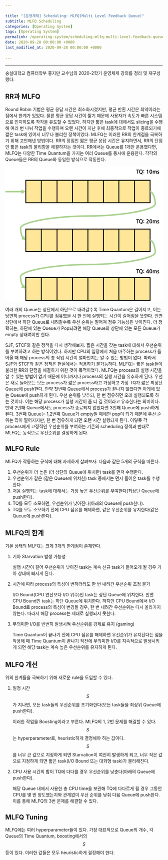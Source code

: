 ```yaml
---

title: "[운영체제] Scheduling: MLFQ(Multi Level Feedback Queue)"
subtitle: MLFQ Scheduling
categories: [Operating System]
tags: [Operating System]
permalink: /operating-system/scheduling-mlfq-multi-level-feedback-queue
date: 2020-09-28 00:00:00 +0000
last_modified_at: 2020-09-28 00:00:00 +0000

---
```


---

숭실대학교 컴퓨터학부 홍지만 교수님의 2020-2학기 운영체제 강의를 정리 및 재구성했다.

## RR과 MLFQ

Round Robin 기법은 평균 응답 시간은 최소화시켰지만, 평균 반환 시간은 최악이라는 점에서 한계가 있었다. 물론 평균 응답 시간이 짧기 때문에 사용자가 속도가 빠른 시스템으로 인지하도록 착각을 유도할 수 있었다. 하지만 짧은 task에 대해서도 slicing을 수행해 여러 번 나눠 작업을 수행하며 오랜 시간이 지난 후에 최종적으로 작업이 종료되기에 짧은 task에 있어서 너무나 불리한 정책이었다. MLFQ는 이러한 RR의 한계점을 극복하기 위해 고안해낸 방법이다. RR의 장점인 짧은 평균 응답 시간은 유지하면서, RR의 단점인 짧은 task의 불리함을 해결하자는 것이다. RR에서는 Queue를 1개만 운용했다면, MLFQ는 다양한 Time Quantum을 가지는 여러 Queue를 동시에 운용한다. 각각의 Queue들은 RR의 Queue와 동일한 방식으로 작동한다.

![01.png](/assets/images/2020-09-28-Scheduling-MLFQ/01.png)

여러 개의 Queue는 상단에서 하단으로 내려갈수록 Time Quantum은 길어지고, 이는 당연히 process가 CPU를 점유했을 시 한 번에 실행되는 시간이 길어짐을 뜻한다. 반면 상단에서 하단 Queue로 내려갈수록 우선 순위는 떨어져 점유 가능성은 낮아진다. 더 정확히는, 하단에 있는 Queue가 Pop되려면 해당 Queue의 상단에 있는 모든 Queue가 empty 상태여야만 한다.

SJF, STCF와 같은 정책을 다시 생각해보자. 짧은 시간을 갖는 task에 대해서 우선순위를 부여하려고 하는 방식이었다. 하지만 CPU의 입장에서 처음 마주하는 process가 들어올 때 해당 process의 총 작업 시간이 얼마인지는 알 수 있는 방법이 없다. 따라서 SJF와 STCF와 같은 정책은 현실에서는 적용하기 불가능하다. MLFQ는 짧은 task들이 불리한 RR의 단점을 해결하기 위한 것이 목적이었다. MLFQ는 process의 실행 시간을 알 수 있는 방법이 없기 때문에 어디까지나 process의 실행 시간을 유추하게 된다. 우선은 새로 들어오는 모든 process가 짧은 process라고 가정하고 가장 TQ가 짧은 최상단 Queue에 push한다. 만약 첫번째 Queue에서 process가 끝나지 않았다면 아래에 있는 Queue에 push하게 된다. 우선 순위를 낮추되, 한 번 점유하면 오래 실행되도록 하는 것이다. 이는 해당 process가 실행 시간이 좀 더 길 것이라고 유추한다는 의미이다. 만약 2번째 Queue에서도 process가 종료되지 않았다면 3번째 Queue에 push하게 된다. 3번째 Queue는 1,2번째 Queue가 empty일 때에만 pop이 되기 때문에 우선 순위는 많이 떨어지지만, 한 번 점유하게 되면 오랜 시간 실행되게 된다. 이렇듯 각 process에게 고정적인 우선순위를 부여하는 기존의 scheduling 정책과 반대로 MLFQ는 동적으로 우선순위를 결정하게 된다.

## MLFQ Rule

MLFQ가 작동하는 규칙에 대해 자세하게 살펴보자. 다음과 같은 5개의 규칙을 따른다.

1. 우선순위가 더 높은 (더 상단의 Queue에 위치한) task를 먼저 수행한다.
2. 우선순위가 같은 (같은 Queue에 위치한) task 중에서는 먼저 들어온 task를 수행한다.
3. 처음 실행되는 task에 대해서는 가장 높은 우선순위를 부여한다(최상단 Queue에 push한다).
4. TQ를 모두 소모하면, 우선순위가 낮아진다(아래의 Queue에 push한다).
5. TQ를 모두 소모하기 전에 CPU 점유를 해제하면, 같은 우선순위를 유지한다(같은 Queue에 push한다).

## MLFQ의 한계

기본 상태의 MLFQ는 크게 3개의 한계점이 존재한다.

1. 기아 Starvation 발생 가능성

    실행 시간이 길어 우선순위가 낮아진 task는 계속 신규 task가 들어오게 될 경우 기아 상태에 빠지게 된다.

2. 시간에 따라 process의 특성이 변하더라도 한 번 내려간 우선순위 조정 불가

    I/O Bound(CPU 연산보다 I/O 위주)인 task는 상단 Queue에 위치한다. 반면 CPU Bound인 task는 하단 Queue에 위치한다. 하지만 CPU Bound에서 I/O Bound로 process의 특성이 변경될 경우, 한 번 내려간 우선순위는 다시 올라가지 않는다. 따라서 해당 process는 제대로 실행되지 못한다.

3. 무의미한 I/O를 빈번히 발생시켜 우선순위를 강제로 유지 (gaming)

    Time Quantum이 끝나기 전에 CPU 점유를 해제하면 우선순위가 유지된다는 점을 악용해 매 Time Quantum이 끝나기 직전에 무의미한 I/O를 지속적으로 발생시키게 되면 해당 task는 계속 높은 우선순위를 유지하게 된다.

## MLFQ 개선

위의 한계들을 극복하기 위해 새로운 rule을 도입할 수 있다.

1. 일정 시간 $$S$$가 지나면, 모든 task들의 우선순위를 초기화한다(모든 task들을 최상위 Queue에 push한다).

    이러한 작업을 Boosting이라고 부른다. MLFQ의 1, 2번 문제를 해결할 수 있다. $$S$$는 hyperparameter로, heuristic하게 결정해야 하는 값이다. $$S$$를 너무 큰 값으로 지정하게 되면 Starvation이 여전히 발생하게 되고, 너무 작은 값으로 지정하게 되면 짧은 task(I/O Bound 또는 대화형 task)가 불리해진다.

2. CPU 사용 시간의 합이 TQ에 다다를 경우 우선순위를 낮춘다(아래의 Queue에 push한다).

    해당 Queue 내에서 사용한 총 CPU time을 보관해 TQ에 다다르게 될 경우 그동안 CPU를 몇 번 양도했는지와 관계없이 우선 순위를 낮춰 다음 Queue에 push한다. 이를 통해 MLFQ의 3번 문제를 해결할 수 있다.

## MLFQ Tuning

MLFQ에는 여러 hyperparameter들이 있다. 가장 대표적으로 Queue의 개수, 각 Queue의 Time Quantum, boosting에서의 $$S$$등이 있다. 이러한 값들은 모두 heuristic하게 결정해야 한다.

